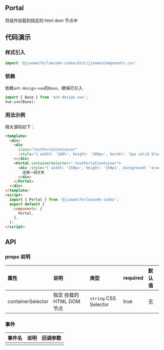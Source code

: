 ## Portal

将组件挂载到指定的 html dom 节点中

## 代码演示

### 样式引入

```js
import '@jianweife/lowcode-index/dist/jianweiComponents.css'

```

### 依赖

依赖`ant-design-vue`的`Base`，确保已引入

```js
import { Base } from 'ant-design-vue';
Vue.use(Base);
``` 

### 用法示例

<PortalDemo />

相关源码如下：

```html
<template>
  <div>
    <div
      class="testPortalContainer"
      :style="{ width: '100%', height: '300px', border: '1px solid black' }"
    ></div>
    <Portal containerSelector=".testPortalContainer">
      <div :style="{ width: '150px', height: '150px', background: 'orange' }">
        这是一段文本
      </div>
    </Portal>
  </div>
</template>
<script>
  import { Portal } from '@jianweife/lowcode-index';
  export default {
    components: {
      Portal,
    },
  };
</script>
```

## API

### props 说明

| 属性 | 说明                      | 类型                  | required | 默认值 |
| :---------------- | :------------------------ | :-------------------- | :------- | :----- |
| containerSelector | 指定 挂载的 HTML DOM 节点 | `string` CSS Selector | true     | 无     |

### 事件

| 事件名 | 说明 | 回调参数 |
| :----- | :--- | :------- |
|        |      |          |
